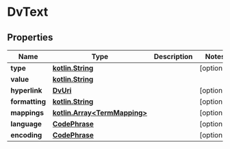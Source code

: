 # DvText

## Properties
Name | Type | Description | Notes
------------ | ------------- | ------------- | -------------
**type** | [**kotlin.String**](.md) |  |  [optional]
**value** | [**kotlin.String**](.md) |  | 
**hyperlink** | [**DvUri**](DvUri.md) |  |  [optional]
**formatting** | [**kotlin.String**](.md) |  |  [optional]
**mappings** | [**kotlin.Array&lt;TermMapping&gt;**](TermMapping.md) |  |  [optional]
**language** | [**CodePhrase**](CodePhrase.md) |  |  [optional]
**encoding** | [**CodePhrase**](CodePhrase.md) |  |  [optional]
